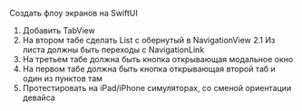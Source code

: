 
Создать флоу экранов на SwiftUI
1. Добавить TabView
2. На втором табе сделать List с обернутый в NavigationView
2.1 Из листа должны быть переходы с NavigationLink
3. На третьем табе должна быть кнопка открывающая модальное окно
4. На первом табе должна быть кнопка открывающая второй таб и один из пунктов там
5. Протестировать на iPad/iPhone симуляторах, со сменой ориентации девайса
